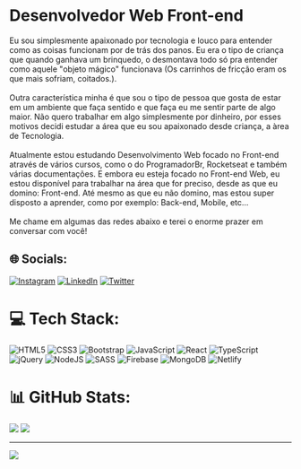 # Desenvolvedor Web Front-end
Eu sou simplesmente apaixonado por tecnologia e louco para entender como as coisas funcionam por de trás dos panos. Eu era o tipo de criança que quando ganhava um brinquedo, o desmontava todo só pra entender como aquele "objeto mágico" funcionava (Os carrinhos de fricção eram os que mais sofriam, coitados.).<br><br>Outra característica minha é que sou o tipo de pessoa que gosta de estar em um ambiente que faça sentido e que faça eu me sentir parte de algo maior. Não quero trabalhar em algo simplesmente por dinheiro, por esses motivos decidi estudar a área que eu sou apaixonado desde criança, a àrea de Tecnologia.<br><br>Atualmente estou estudando Desenvolvimento Web focado no Front-end através de vários cursos, como o do ProgramadorBr, Rocketseat e também várias documentações. E embora eu esteja focado no Front-end Web, eu estou disponível para trabalhar na área que for preciso, desde as que eu domino: Front-end. Até mesmo as que eu não domino, mas estou super disposto a aprender, como por exemplo: Back-end, Mobile, etc...<br><br>Me chame em algumas das redes abaixo e terei o enorme prazer em conversar com você!


## 🌐 Socials:
[![Instagram](https://img.shields.io/badge/Instagram-%23E4405F.svg?logo=Instagram&logoColor=white)](https://www.instagram.com/oluanduart/) [![LinkedIn](https://img.shields.io/badge/LinkedIn-%230077B5.svg?logo=linkedin&logoColor=white)](https://www.linkedin.com/in/luanduart/) [![Twitter](https://img.shields.io/badge/Twitter-%231DA1F2.svg?logo=Twitter&logoColor=white)](https://twitter.com/luandevv) 

# 💻 Tech Stack:
![HTML5](https://img.shields.io/badge/html5-%23E34F26.svg?style=for-the-badge&logo=html5&logoColor=white) ![CSS3](https://img.shields.io/badge/css3-%231572B6.svg?style=for-the-badge&logo=css3&logoColor=white) ![Bootstrap](https://img.shields.io/badge/bootstrap-%23563D7C.svg?style=for-the-badge&logo=bootstrap&logoColor=white) ![JavaScript](https://img.shields.io/badge/javascript-%23323330.svg?style=for-the-badge&logo=javascript&logoColor=%23F7DF1E) ![React](https://img.shields.io/badge/react-%2320232a.svg?style=for-the-badge&logo=react&logoColor=%2361DAFB) ![TypeScript](https://img.shields.io/badge/typescript-%23007ACC.svg?style=for-the-badge&logo=typescript&logoColor=white) ![jQuery](https://img.shields.io/badge/jquery-%230769AD.svg?style=for-the-badge&logo=jquery&logoColor=white) ![NodeJS](https://img.shields.io/badge/node.js-6DA55F?style=for-the-badge&logo=node.js&logoColor=white) ![SASS](https://img.shields.io/badge/SASS-hotpink.svg?style=for-the-badge&logo=SASS&logoColor=white) ![Firebase](https://img.shields.io/badge/firebase-%23039BE5.svg?style=for-the-badge&logo=firebase) ![MongoDB](https://img.shields.io/badge/MongoDB-%234ea94b.svg?style=for-the-badge&logo=mongodb&logoColor=white) ![Netlify](https://img.shields.io/badge/netlify-%23000000.svg?style=for-the-badge&logo=netlify&logoColor=#00C7B7)
# 📊 GitHub Stats:
![](https://github-readme-stats.vercel.app/api?username=oluanduart&theme=algolia&hide_border=false&include_all_commits=true&count_private=false)
![](https://github-readme-stats.vercel.app/api/top-langs/?username=oluanduart&theme=algolia&hide_border=false&include_all_commits=true&count_private=false&layout=compact)

---
[![](https://visitcount.itsvg.in/api?id=oluanduart&icon=2&color=3)](https://visitcount.itsvg.in)

<!-- Proudly created with GPRM ( https://gprm.itsvg.in ) -->
